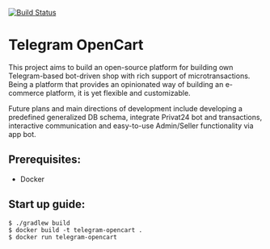 [![Build Status](https://travis-ci.org/Indeoo/telegram-opencart.svg?branch=trunk)](https://travis-ci.org/Indeoo/telegram-opencart)
# Telegram OpenCart

This project aims to build an open-source platform for building own Telegram-based
bot-driven shop with rich support of microtransactions. Being a platform that provides
an opinionated way of building an e-commerce platform, it is yet flexible and 
customizable.

Future plans and main directions of development include developing a predefined 
generalized DB schema, integrate Privat24 bot and transactions, 
interactive communication and easy-to-use Admin/Seller functionality via app bot.

## Prerequisites:
- Docker

## Start up guide:
```` 
$ ./gradlew build
$ docker build -t telegram-opencart .
$ docker run telegram-opencart
````